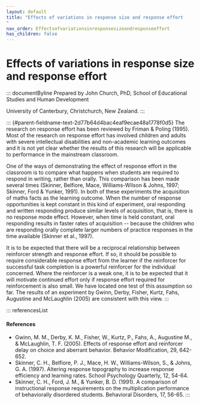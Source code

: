 ```yaml
---
layout: default
title: "Effects of variations in response size and response effort 
"
nav_order: Effectsofvariationsinresponsesizeandresponseeffort
has_children: false
---
```

# Effects of variations in response size and response effort 


::: documentByline
Prepared by John Church, PhD, School of Educational Studies and Human
Development

University of Canterbury, Christchurch, New Zealand.
:::

::: {#parent-fieldname-text-2d77b64d4bac4eaf9ecae48a1778f0d5}
The research on response effort has been reviewed by Friman & Poling
(1995). Most of the research on response effort has involved children
and adults with severe intellectual disabilities and non-academic
learning outcomes and it is not yet clear whether the results of this
research will be applicable to performance in the mainstream classroom.

One of the ways of demonstrating the effect of response effort in the
classroom is to compare what happens when students are required to
respond in writing, rather than orally. This comparison has been made
several times (Skinner, Belfiore, Mace, Williams-Wilson & Johns, 1997;
Skinner, Ford & Yunker, 1991). In both of these experiments the
acquisition of maths facts as the learning outcome. When the number of
response opportunities is kept constant in this kind of experiment, oral
responding and written responding produce similar levels of acquisition,
that is, there is no response mode effect. However, when time is held
constant, oral responding results in faster rates of acquisition --
because the children who are responding orally complete larger numbers
of practice responses in the time available (Skinner et al., 1997).

It is to be expected that there will be a reciprocal relationship
between reinforcer strength and response effort. If so, it should be
possible to require considerable response effort from the learner if the
reinforcer for successful task completion is a powerful reinforcer for
the individual concerned. Where the reinforcer is a weak one, it is to
be expected that it will motivate continued effort only if response
effort required for reinforcement is also small. We have located one
test of this assumption so far. The results of an experiment by Gwinn,
Derby, Fisher, Kurtz, Fahs, Augustine and McLaughlin (2005) are
consistent with this view.
:::

::: referencesList
#### References

-   Gwinn, M. M., Derby, K. M., Fisher, W., Kurtz, P., Fahs, A.,
    Augustine M., & McLaughlin, T. F. (2005). Effects of response effort
    and reinforcer delay on choice and aberrant behavior. Behavior
    Modification, 29, 642-652.
-   Skinner, C. H., Belfiore, P. J., Mace, H. W., Williams-Wilson, S., &
    Johns, G. A. (1997). Altering response topography to increase
    response efficiency and learning rates. School Psychology Quarterly,
    12, 54-64.
-   Skinner, C. H., Ford, J. M., & Yunker, B. D. (1991). A comparison of
    instructional response requirements on the multiplication
    performance of behaviorally disordered students. Behavioral
    Disorders, 17, 56-65.
:::
